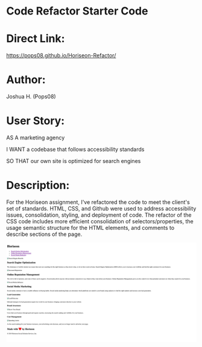 # Code Refactor Starter Code

Direct Link:
======
https://pops08.github.io/Horiseon-Refactor/

Author:
======
Joshua H. (Pops08)


User Story:
======
AS A marketing agency

I WANT a codebase that follows accessibility standards

SO THAT our own site is optimized for search engines


Description:
======
For the Horiseon assignment, I've refactored the code to meet the client's set of standards. HTML, CSS, and Github were used to address accessibility issues, consolidation, styling, and deployment of code. The refactor of the CSS code includes more efficient consolidation of selectors/properties, the usage semantic structure for the HTML elements, and comments to describe sections of the page.

![Before Image](/assets/images/Before-Image.png)